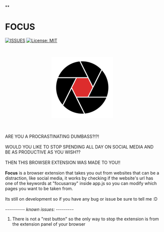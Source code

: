 ﻿**

# FOCUS

[![ISSUES](https://img.shields.io/github/issues/PandaDiestro/Focus?color=red&style=flat-square)](https://github.com/PandaDiestro/Focus/issues) [![License: MIT](https://img.shields.io/github/license/PandaDiestro/Focus?color=red&style=flat-square)](https://opensource.org/licenses/MIT)

![]()

<p align="center"><img src = "https://raw.githubusercontent.com/PandaDiestro/Focus/main/icons/focus%20%282%29.png" width = "200"></p>

\
\
ARE YOU A PROCRASTINATING DUMBASS?!?!
\
\
WOULD YOU LIKE TO STOP SPENDING ALL DAY ON SOCIAL MEDIA AND BE AS PRODUCTIVE AS YOU WISH??
\
\
THEN THIS BROWSER EXTENSION WAS MADE TO YOU!! 
\
\
**Focus** is a browser extension that takes you out from websites that can be a distraction, like social media, it works by checking if the website's url has one of the keywords at "focusarray" inside app.js so you can modify which pages you want to be taken from.
\
\
Its still on development so if you have any bug or issue be sure to tell me :D
\
\
_---------- known issues: ---------_
<ol>
  <li>There is not a "rest button" so the only way to stop the extension is from the extension panel of your browser</li>
</ol>

